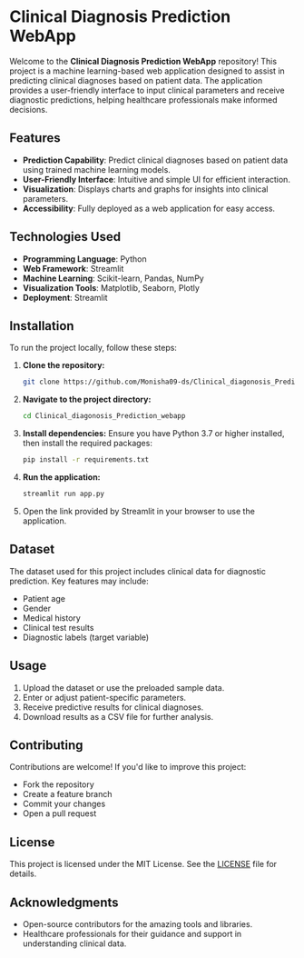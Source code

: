 
# Clinical Diagnosis Prediction WebApp

Welcome to the **Clinical Diagnosis Prediction WebApp** repository! This project is a machine learning-based web application designed to assist in predicting clinical diagnoses based on patient data. The application provides a user-friendly interface to input clinical parameters and receive diagnostic predictions, helping healthcare professionals make informed decisions.

## Features

- **Prediction Capability**: Predict clinical diagnoses based on patient data using trained machine learning models.
- **User-Friendly Interface**: Intuitive and simple UI for efficient interaction.
- **Visualization**: Displays charts and graphs for insights into clinical parameters.
- **Accessibility**: Fully deployed as a web application for easy access.

## Technologies Used

- **Programming Language**: Python
- **Web Framework**: Streamlit
- **Machine Learning**: Scikit-learn, Pandas, NumPy
- **Visualization Tools**: Matplotlib, Seaborn, Plotly
- **Deployment**: Streamlit 

## Installation

To run the project locally, follow these steps:

1. **Clone the repository:**
   ```bash
   git clone https://github.com/Monisha09-ds/Clinical_diagonosis_Prediction_webapp.git
   ```

2. **Navigate to the project directory:**
   ```bash
   cd Clinical_diagonosis_Prediction_webapp
   ```

3. **Install dependencies:**
   Ensure you have Python 3.7 or higher installed, then install the required packages:
   ```bash
   pip install -r requirements.txt
   ```

4. **Run the application:**
   ```bash
   streamlit run app.py
   ```

5. Open the link provided by Streamlit in your browser to use the application.

## Dataset

The dataset used for this project includes clinical data for diagnostic prediction. Key features may include:
- Patient age
- Gender
- Medical history
- Clinical test results
- Diagnostic labels (target variable)

## Usage

1. Upload the dataset or use the preloaded sample data.
2. Enter or adjust patient-specific parameters.
3. Receive predictive results for clinical diagnoses.
4. Download results as a CSV file for further analysis.

## Contributing

Contributions are welcome! If you'd like to improve this project:
- Fork the repository
- Create a feature branch
- Commit your changes
- Open a pull request

## License

This project is licensed under the MIT License. See the [LICENSE](LICENSE) file for details.

## Acknowledgments

- Open-source contributors for the amazing tools and libraries.
- Healthcare professionals for their guidance and support in understanding clinical data.

